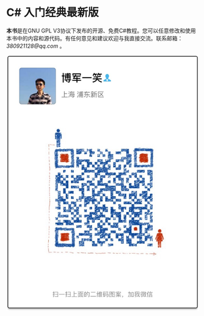 # C# 入门经典最新版



**本书**是在GNU GPL V3协议下发布的开源、免费C#教程。您可以任意修改和使用本书中的内容和源代码。有任何意见和建议欢迎与我直接交流。联系邮箱：_380921128@qq.com_ 。

![](/assets/IMG_1858.JPG)




